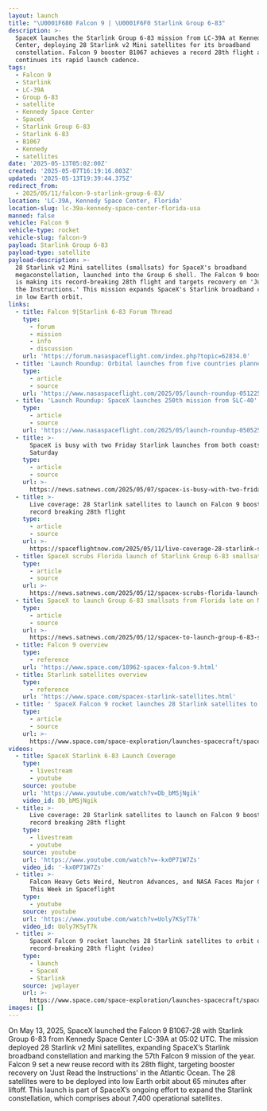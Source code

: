 ```yaml
---
layout: launch
title: "\U0001F680 Falcon 9 | \U0001F6F0 Starlink Group 6-83"
description: >-
  SpaceX launches the Starlink Group 6-83 mission from LC-39A at Kennedy Space
  Center, deploying 28 Starlink v2 Mini satellites for its broadband
  constellation. Falcon 9 booster B1067 achieves a record 28th flight as SpaceX
  continues its rapid launch cadence.
tags:
  - Falcon 9
  - Starlink
  - LC-39A
  - Group 6-83
  - satellite
  - Kennedy Space Center
  - SpaceX
  - Starlink Group 6-83
  - Starlink 6-83
  - B1067
  - Kennedy
  - satellites
date: '2025-05-13T05:02:00Z'
created: '2025-05-07T16:19:16.803Z'
updated: '2025-05-13T19:39:44.375Z'
redirect_from:
  - 2025/05/11/falcon-9-starlink-group-6-83/
location: 'LC-39A, Kennedy Space Center, Florida'
location-slug: lc-39a-kennedy-space-center-florida-usa
manned: false
vehicle: Falcon 9
vehicle-type: rocket
vehicle-slug: falcon-9
payload: Starlink Group 6-83
payload-type: satellite
payload-description: >-
  28 Starlink v2 Mini satellites (smallsats) for SpaceX's broadband
  megaconstellation, launched into the Group 6 shell. The Falcon 9 booster B1067
  is making its record-breaking 28th flight and targets recovery on 'Just Read
  the Instructions.' This mission expands SpaceX's Starlink broadband coverage
  in low Earth orbit.
links:
  - title: Falcon 9|Starlink 6-83 Forum Thread
    type:
      - forum
      - mission
      - info
      - discussion
    url: 'https://forum.nasaspaceflight.com/index.php?topic=62834.0'
  - title: 'Launch Roundup: Orbital launches from five countries planned'
    type:
      - article
      - source
    url: 'https://www.nasaspaceflight.com/2025/05/launch-roundup-051225/'
  - title: 'Launch Roundup: SpaceX launches 250th mission from SLC-40'
    type:
      - article
      - source
    url: 'https://www.nasaspaceflight.com/2025/05/launch-roundup-050525/'
  - title: >-
      SpaceX is busy with two Friday Starlink launches from both coasts + one on
      Saturday
    type:
      - article
      - source
    url: >-
      https://news.satnews.com/2025/05/07/spacex-is-busy-with-two-friday-starlink-launches-from-both-coasts-one-on-saturday/
  - title: >-
      Live coverage: 28 Starlink satellites to launch on Falcon 9 booster making
      record breaking 28th flight
    type:
      - article
      - source
    url: >-
      https://spaceflightnow.com/2025/05/11/live-coverage-28-starlink-satellites-to-launch-on-falcon-9-booster-making-record-breaking-28th-flight/
  - title: SpaceX scrubs Florida launch of Starlink Group 6-83 smallsats to Tuesday
    type:
      - article
      - source
    url: >-
      https://news.satnews.com/2025/05/12/spacex-scrubs-florida-launch-of-starlink-group-6-83-smallsats-to-tuesday/
  - title: SpaceX to launch Group 6-83 smallsats from Florida late on Monday
    type:
      - article
      - source
    url: >-
      https://news.satnews.com/2025/05/12/spacex-to-launch-group-6-83-smallsats-from-florida-late-on-monday/
  - title: Falcon 9 overview
    type:
      - reference
    url: 'https://www.space.com/18962-spacex-falcon-9.html'
  - title: Starlink satellites overview
    type:
      - reference
    url: 'https://www.space.com/spacex-starlink-satellites.html'
  - title: ' SpaceX Falcon 9 rocket launches 28 Starlink satellites to orbit on record-breaking 28th flight (video) '
    type:
      - article
      - source
    url: >-
      https://www.space.com/space-exploration/launches-spacecraft/spacex-falcon-9-rocket-launches-28-starlink-satellites-to-orbit-on-record-breaking-28th-flight
videos:
  - title: SpaceX Starlink 6-83 Launch Coverage
    type:
      - livestream
      - youtube
    source: youtube
    url: 'https://www.youtube.com/watch?v=Db_bMSjNgik'
    video_id: Db_bMSjNgik
  - title: >-
      Live coverage: 28 Starlink satellites to launch on Falcon 9 booster making
      record breaking 28th flight
    type:
      - livestream
      - youtube
    source: youtube
    url: 'https://www.youtube.com/watch?v=-kx0P71W7Zs'
    video_id: '-kx0P71W7Zs'
  - title: >-
      Falcon Heavy Gets Weird, Neutron Advances, and NASA Faces Major Cuts |
      This Week in Spaceflight
    type:
      - youtube
    source: youtube
    url: 'https://www.youtube.com/watch?v=Uoly7KSyT7k'
    video_id: Uoly7KSyT7k
  - title: >-
      SpaceX Falcon 9 rocket launches 28 Starlink satellites to orbit on
      record-breaking 28th flight (video)
    type:
      - launch
      - SpaceX
      - Starlink
    source: jwplayer
    url: >-
      https://www.space.com/space-exploration/launches-spacecraft/spacex-falcon-9-rocket-launches-28-starlink-satellites-to-orbit-on-record-breaking-28th-flight-video
images: []
---
```

On May 13, 2025, SpaceX launched the Falcon 9 B1067-28 with Starlink Group 6-83 from Kennedy Space Center LC-39A at 05:02 UTC. The mission deployed 28 Starlink v2 Mini satellites, expanding SpaceX’s Starlink broadband constellation and marking the 57th Falcon 9 mission of the year. Falcon 9 set a new reuse record with its 28th flight, targeting booster recovery on 'Just Read the Instructions' in the Atlantic Ocean. The 28 satellites were to be deployed into low Earth orbit about 65 minutes after liftoff. This launch is part of SpaceX’s ongoing effort to expand the Starlink constellation, which comprises about 7,400 operational satellites.
